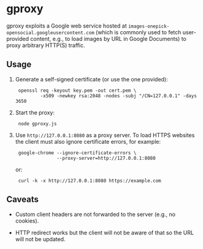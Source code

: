 gproxy
======

gproxy exploits a Google web service hosted at
`images-onepick-opensocial.googleusercontent.com` (which is commonly used to
fetch user-provided content, e.g., to load images by URL in Google Documents) to
proxy arbitrary HTTP(S) traffic.

Usage
-----

1. Generate a self-signed certificate (or use the one provided):

        openssl req -keyout key.pem -out cert.pem \
                -x509 -newkey rsa:2048 -nodes -subj "/CN=127.0.0.1" -days 3650

2. Start the proxy:

        node gproxy.js

3. Use `http://127.0.0.1:8080` as a proxy server. To load HTTPS websites the
   client must also ignore certificate errors, for example:

        google-chrome --ignore-certificate-errors \
                      --proxy-server=http://127.0.0.1:8080

   or:

        curl -k -x http://127.0.0.1:8080 https://example.com

Caveats
-------

* Custom client headers are not forwarded to the server (e.g., no cookies).

* HTTP redirect works but the client will not be aware of that so the URL will
  not be updated.
